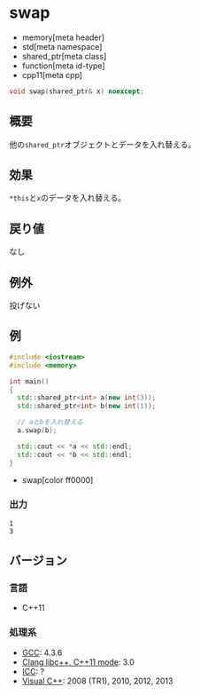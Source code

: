 # swap
* memory[meta header]
* std[meta namespace]
* shared_ptr[meta class]
* function[meta id-type]
* cpp11[meta cpp]

```cpp
void swap(shared_ptr& x) noexcept;
```

## 概要
他の`shared_ptr`オブジェクトとデータを入れ替える。


## 効果
`*this`と`x`のデータを入れ替える。


## 戻り値
なし


## 例外
投げない


## 例
```cpp example
#include <iostream>
#include <memory>

int main()
{
  std::shared_ptr<int> a(new int(3));
  std::shared_ptr<int> b(new int(1));

  // aとbを入れ替える
  a.swap(b);

  std::cout << *a << std::endl;
  std::cout << *b << std::endl;
}
```
* swap[color ff0000]

### 出力
```
1
3
```

## バージョン
### 言語
- C++11

### 処理系
- [GCC](/implementation.md#gcc): 4.3.6
- [Clang libc++, C++11 mode](/implementation.md#clang): 3.0
- [ICC](/implementation.md#icc): ?
- [Visual C++](/implementation.md#visual_cpp): 2008 (TR1), 2010, 2012, 2013
